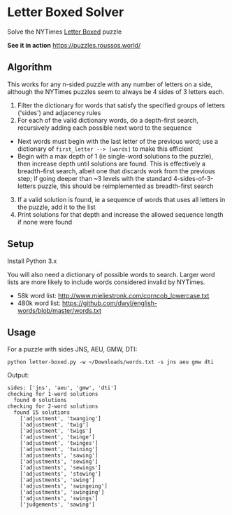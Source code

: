 # Letter Boxed Solver
Solve the NYTimes [Letter Boxed](https://www.nytimes.com/puzzles/letter-boxed) puzzle 

**See it in action** https://puzzles.roussos.world/

## Algorithm
This works for any n-sided puzzle with any number of letters on a side, although the NYTimes puzzles seem to always be 4 sides of 3 letters each.

1. Filter the dictionary for words that satisfy the specified groups of letters ('sides') and adjacency rules
2. For each of the valid dictionary words, do a depth-first search, recursively adding each possible next word to the sequence
  - Next words must begin with the last letter of the previous word; use a dictionary of `first_letter --> [words]` to make this efficient 
  - Begin with a max depth of 1 (ie single-word solutions to the puzzle), then increase depth until solutions are found. This is effectively a breadth-first search, albeit one that discards work from the previous step; if going deeper than ~3 levels with the standard 4-sides-of-3-letters puzzle, this should be reimplemented as breadth-first search
3. If a valid solution is found, ie a sequence of words that uses all letters in the puzzle, add it to the list
4. Print solutions for that depth and increase the allowed sequence length if none were found

## Setup
Install Python 3.x 

You will also need a dictionary of possible words to search. Larger word lists are more likely to include words considered invalid by NYTimes. 
* 58k word list: http://www.mieliestronk.com/corncob_lowercase.txt
* 480k word list: https://github.com/dwyl/english-words/blob/master/words.txt

## Usage
For a puzzle with sides JNS, AEU, GMW, DTI:
```
python letter-boxed.py -w ~/Downloads/words.txt -s jns aeu gmw dti 
```
Output:
```
sides: ['jns', 'aeu', 'gmw', 'dti']
checking for 1-word solutions
  found 0 solutions
checking for 2-word solutions
  found 15 solutions
    ['adjustment', 'twanging']
    ['adjustment', 'twig']
    ['adjustment', 'twigs']
    ['adjustment', 'twinge']
    ['adjustment', 'twinges']
    ['adjustment', 'twining']
    ['adjustments', 'sawing']
    ['adjustments', 'sewing']
    ['adjustments', 'sewings']
    ['adjustments', 'stewing']
    ['adjustments', 'swing']
    ['adjustments', 'swingeing']
    ['adjustments', 'swinging']
    ['adjustments', 'swings']
    ['judgements', 'sawing']
```
